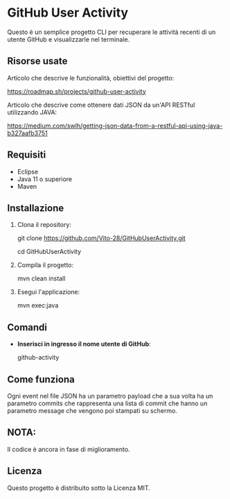 # GitHub User Activity

Questo è un semplice progetto CLI per recuperare le attività recenti di un utente GitHub e visualizzarle nel terminale. 

## Risorse usate
Articolo che descrive le funzionalità, obiettivi del progetto:

https://roadmap.sh/projects/github-user-activity

Articolo che descrive come ottenere dati JSON da un'API RESTful utilizzando JAVA:

https://medium.com/swlh/getting-json-data-from-a-restful-api-using-java-b327aafb3751

## Requisiti

- Eclipse
- Java 11 o superiore
- Maven

## Installazione

1. Clona il repository:

   git clone https://github.com/Vito-28/GitHubUserActivity.git
   
   cd GitHubUserActivity

2. Compila il progetto:

   mvn clean install

3. Esegui l'applicazione:

   mvn exec:java

## Comandi

- **Inserisci in ingresso il nome utente di GitHub**:

  github-activity <username>

## Come funziona

Ogni event nel file JSON ha un parametro payload che a sua volta ha un parametro commits che rappresenta una lista di commit che hanno un parametro message che vengono poi stampati su schermo.

## NOTA: 

Il codice è ancora in fase di miglioramento.


## Licenza

Questo progetto è distribuito sotto la Licenza MIT.
